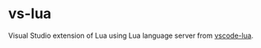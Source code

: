 # vs-lua
Visual Studio extension of Lua using Lua language server from [vscode-lua].

[vscode-lua]: https://github.com/phenixxy/vscode-lua
